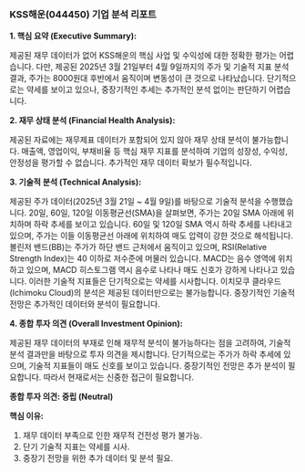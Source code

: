 ### **KSS해운(044450) 기업 분석 리포트**

**1. 핵심 요약 (Executive Summary):**

제공된 재무 데이터가 없어 KSS해운의 핵심 사업 및 수익성에 대한 정확한 평가는 어렵습니다.  다만, 제공된 2025년 3월 21일부터 4월 9일까지의 주가 및 기술적 지표 분석 결과, 주가는 8000원대 후반에서 움직이며 변동성이 큰 것으로 나타났습니다. 단기적으로는 약세를 보이고 있으나, 중장기적인 추세는 추가적인 분석 없이는 판단하기 어렵습니다.


**2. 재무 상태 분석 (Financial Health Analysis):**

제공된 자료에는 재무제표 데이터가 포함되어 있지 않아 재무 상태 분석이 불가능합니다. 매출액, 영업이익, 부채비율 등 핵심 재무 지표를 분석하여 기업의 성장성, 수익성, 안정성을 평가할 수 없습니다.  추가적인 재무 데이터 확보가 필수적입니다.


**3. 기술적 분석 (Technical Analysis):**

제공된 주가 데이터(2025년 3월 21일 ~ 4월 9일)를 바탕으로 기술적 분석을 수행했습니다.  20일, 60일, 120일 이동평균선(SMA)을 살펴보면,  주가는 20일 SMA 아래에 위치하며 하락 추세를 보이고 있습니다. 60일 및 120일 SMA 역시 하락 추세를 나타내고 있으며,  주가는 이들 이동평균선 아래에 위치하여 매도 압력이 강한 것으로 해석됩니다.  볼린저 밴드(BB)는 주가가 하단 밴드 근처에서 움직이고 있으며, RSI(Relative Strength Index)는 40 이하로 저수준에 머물러 있습니다. MACD는 음수 영역에 위치하고 있으며, MACD 히스토그램 역시 음수로 나타나 매도 신호가 강하게 나타나고 있습니다. 이러한 기술적 지표들은 단기적으로는 약세를 시사합니다.  이치모쿠 클라우드(Ichimoku Cloud)의 분석은 제공된 데이터만으로는 불가능합니다.  중장기적인 기술적 전망은 추가적인 데이터와 분석이 필요합니다.


**4. 종합 투자 의견 (Overall Investment Opinion):**

제공된 재무 데이터의 부재로 인해 재무적 분석이 불가능하다는 점을 고려하여, 기술적 분석 결과만을 바탕으로 투자 의견을 제시합니다. 단기적으로는 주가가 하락 추세에 있으며, 기술적 지표들이 매도 신호를 보이고 있습니다.  중장기적인 전망은 추가 분석이 필요합니다. 따라서 현재로서는 신중한 접근이 필요합니다.

**종합 투자 의견: 중립 (Neutral)**

**핵심 이유:**

1. 재무 데이터 부족으로 인한 재무적 건전성 평가 불가능.
2. 단기 기술적 지표는 약세를 시사.
3. 중장기 전망을 위한 추가 데이터 및 분석 필요.

